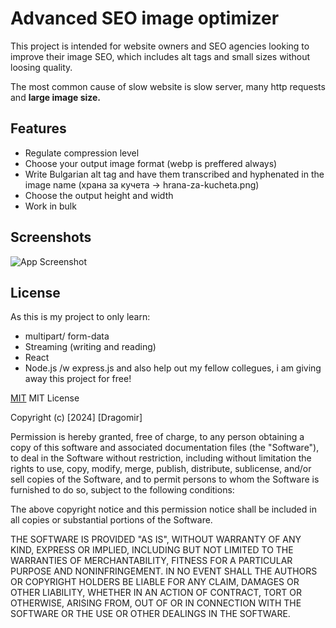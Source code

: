 # Advanced SEO image optimizer
This project is intended for website owners and SEO agencies looking to improve their image SEO, which includes alt tags and small sizes without loosing quality.

The most common cause of slow website is slow server, many http requests and **large image size.** 





## Features

- Regulate compression level
- Choose your output image format (webp is preffered always)
- Write Bulgarian alt tag and have them transcribed and hyphenated in the image name (храна за кучета -> hrana-za-kucheta.png)
- Choose the output height and width
- Work in bulk


## Screenshots

![App Screenshot](https://drive.google.com/uc?export=view&id=1T4FxCrEdWM10fpzX57oGLQ37FCUudshi)
## License
As this is my project to only learn:
- multipart/ form-data
- Streaming (writing and reading)
- React 
- Node.js /w express.js
and also help out my fellow collegues, i am giving away this project for free!

[MIT](https://choosealicense.com/licenses/mit/)
MIT License

Copyright (c) [2024] [Dragomir]

Permission is hereby granted, free of charge, to any person obtaining a copy
of this software and associated documentation files (the "Software"), to deal
in the Software without restriction, including without limitation the rights
to use, copy, modify, merge, publish, distribute, sublicense, and/or sell
copies of the Software, and to permit persons to whom the Software is
furnished to do so, subject to the following conditions:

The above copyright notice and this permission notice shall be included in all
copies or substantial portions of the Software.

THE SOFTWARE IS PROVIDED "AS IS", WITHOUT WARRANTY OF ANY KIND, EXPRESS OR
IMPLIED, INCLUDING BUT NOT LIMITED TO THE WARRANTIES OF MERCHANTABILITY,
FITNESS FOR A PARTICULAR PURPOSE AND NONINFRINGEMENT. IN NO EVENT SHALL THE
AUTHORS OR COPYRIGHT HOLDERS BE LIABLE FOR ANY CLAIM, DAMAGES OR OTHER
LIABILITY, WHETHER IN AN ACTION OF CONTRACT, TORT OR OTHERWISE, ARISING FROM,
OUT OF OR IN CONNECTION WITH THE SOFTWARE OR THE USE OR OTHER DEALINGS IN THE
SOFTWARE.

